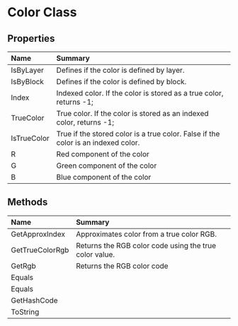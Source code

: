 # Color Class



## Properties

| Name | Summary | 
| :- | :- | 
| IsByLayer | Defines if the color is defined by layer. | 
| IsByBlock | Defines if the color is defined by block. | 
| Index | Indexed color.  If the color is stored as a true color, returns -1; | 
| TrueColor | True color.  If the color is stored as an indexed color, returns -1; | 
| IsTrueColor | True if the stored color is a true color.  False if the color is an indexed color. | 
| R | Red component of the color | 
| G | Green component of the color | 
| B | Blue component of the color | 

## Methods

| Name | Summary | 
| :- | :- | 
| GetApproxIndex | Approximates color from a true color RGB. | 
| GetTrueColorRgb | Returns the RGB color code using the true color value. | 
| GetRgb | Returns the RGB color code | 
| Equals |  | 
| Equals |  | 
| GetHashCode |  | 
| ToString |  | 

